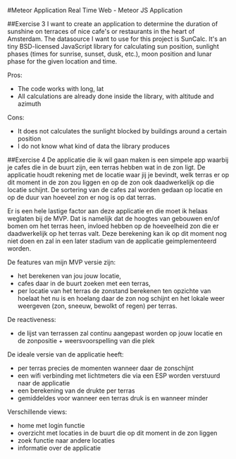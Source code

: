 #Meteor Application
Real Time Web - Meteor JS Application

##Exercise 3
I want to create an application to determine the duration of sunshine on terraces of nice cafe's or restaurants in the heart of Amsterdam. The datasource I want to use for this project is SunCalc. It's an tiny BSD-licensed JavaScript library for calculating sun position, sunlight phases (times for sunrise, sunset, dusk, etc.), moon position and lunar phase for the given location and time.

Pros:
- The code works with long, lat
- All calculations are already done inside the library, with altitude and azimuth

Cons:
- It does not calculates the sunlight blocked by buildings around a certain position
- I do not know what kind of data the library produces

##Exercise 4
De applicatie die ik wil gaan maken is een simpele app waarbij je cafes die in de buurt zijn, een terras hebben wat in de zon ligt. De applicatie houdt rekening met de locatie waar jij je bevindt, welk terras er op dit moment in de zon zou liggen en op de zon ook daadwerkelijk op die locatie schijnt. De sortering van de cafes zal worden gedaan op locatie en op de duur van hoeveel zon er nog is op dat terras. 

Er is een hele lastige factor aan deze applicatie en die moet ik helaas weglaten bij de MVP. Dat is namelijk dat de hoogtes van gebouwen en/of bomen om het terras heen, invloed hebben op de hoeveelheid zon die er daadwerkelijk op het terras valt. Deze berekening kan ik op dit moment nog niet doen en zal in een later stadium van de applicatie geimplementeerd worden. 

De features van mijn MVP versie zijn: 
- het berekenen van jou jouw locatie, 
- cafes daar in de buurt zoeken met een terras, 
- per locatie van het terras de zonstand berekenen ten opzichte van hoelaat het nu is en hoelang daar de zon nog schijnt en het lokale weer weergeven (zon, sneeuw, bewolkt of regen) per terras.

De reactiveness:
- de lijst van terrassen zal continu aangepast worden op jouw locatie en de zonpositie + weersvoorspelling van die plek

De ideale versie van de applicatie heeft:
- per terras precies de momenten wanneer daar de zonschijnt
- een wifi verbinding met lichtmeters die via een ESP worden verstuurd naar de applicatie
- een berekening van de drukte per terras
- gemiddeldes voor wanneer een terras druk is en wanneer minder

Verschillende views:
- home met login functie
- overzicht met locaties in de buurt die op dit moment in de zon liggen
- zoek functie naar andere locaties
- informatie over de applicatie

